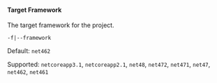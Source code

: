 #### Target Framework

The target framework for the project.

`-f|--framework`

Default: `net462`

Supported: `netcoreapp3.1`, `netcoreapp2.1`, `net48`, `net472`, `net471`, `net47`, `net462`, `net461`